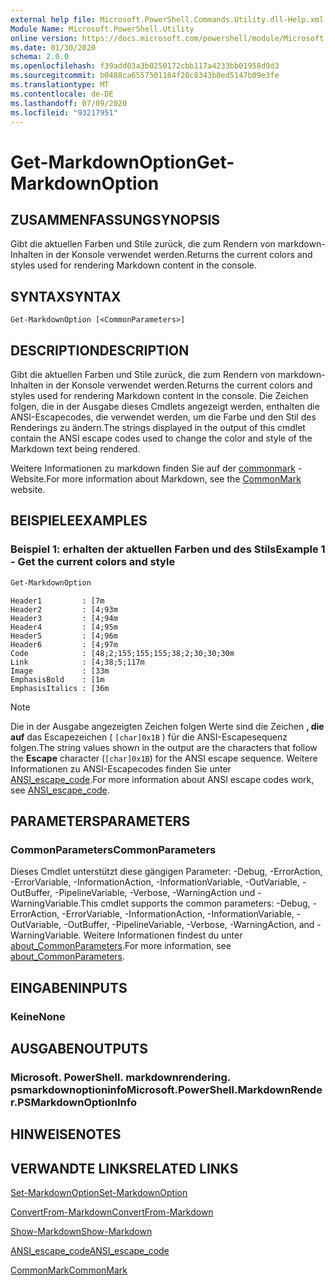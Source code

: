```yaml
---
external help file: Microsoft.PowerShell.Commands.Utility.dll-Help.xml
Module Name: Microsoft.PowerShell.Utility
online version: https://docs.microsoft.com/powershell/module/Microsoft.PowerShell.Utility/Get-MarkdownOption?view=powershell-7&WT.mc_id=ps-gethelp
ms.date: 01/30/2020
schema: 2.0.0
ms.openlocfilehash: f39add03a3b0250172cbb117a4233bb01958d9d3
ms.sourcegitcommit: b0488ca6557501184f20c8343b0ed5147b09e3fe
ms.translationtype: MT
ms.contentlocale: de-DE
ms.lasthandoff: 07/09/2020
ms.locfileid: "93217951"
---
```

# <span data-ttu-id="b57c2-101">Get-MarkdownOption</span><span class="sxs-lookup"><span data-stu-id="b57c2-101">Get-MarkdownOption</span></span>

## <span data-ttu-id="b57c2-102">ZUSAMMENFASSUNG</span><span class="sxs-lookup"><span data-stu-id="b57c2-102">SYNOPSIS</span></span>
<span data-ttu-id="b57c2-103">Gibt die aktuellen Farben und Stile zurück, die zum Rendern von markdown-Inhalten in der Konsole verwendet werden.</span><span class="sxs-lookup"><span data-stu-id="b57c2-103">Returns the current colors and styles used for rendering Markdown content in the console.</span></span>

## <span data-ttu-id="b57c2-104">SYNTAX</span><span class="sxs-lookup"><span data-stu-id="b57c2-104">SYNTAX</span></span>

```
Get-MarkdownOption [<CommonParameters>]
```

## <span data-ttu-id="b57c2-105">DESCRIPTION</span><span class="sxs-lookup"><span data-stu-id="b57c2-105">DESCRIPTION</span></span>

<span data-ttu-id="b57c2-106">Gibt die aktuellen Farben und Stile zurück, die zum Rendern von markdown-Inhalten in der Konsole verwendet werden.</span><span class="sxs-lookup"><span data-stu-id="b57c2-106">Returns the current colors and styles used for rendering Markdown content in the console.</span></span> <span data-ttu-id="b57c2-107">Die Zeichen folgen, die in der Ausgabe dieses Cmdlets angezeigt werden, enthalten die ANSI-Escapecodes, die verwendet werden, um die Farbe und den Stil des Renderings zu ändern.</span><span class="sxs-lookup"><span data-stu-id="b57c2-107">The strings displayed in the output of this cmdlet contain the ANSI escape codes used to change the color and style of the Markdown text being rendered.</span></span>

<span data-ttu-id="b57c2-108">Weitere Informationen zu markdown finden Sie auf der [commonmark](https://commonmark.org/) -Website.</span><span class="sxs-lookup"><span data-stu-id="b57c2-108">For more information about Markdown, see the [CommonMark](https://commonmark.org/) website.</span></span>

## <span data-ttu-id="b57c2-109">BEISPIELE</span><span class="sxs-lookup"><span data-stu-id="b57c2-109">EXAMPLES</span></span>

### <span data-ttu-id="b57c2-110">Beispiel 1: erhalten der aktuellen Farben und des Stils</span><span class="sxs-lookup"><span data-stu-id="b57c2-110">Example 1 - Get the current colors and style</span></span>

```powershell
Get-MarkdownOption
```

```Output
Header1         : [7m
Header2         : [4;93m
Header3         : [4;94m
Header4         : [4;95m
Header5         : [4;96m
Header6         : [4;97m
Code            : [48;2;155;155;155;38;2;30;30;30m
Link            : [4;38;5;117m
Image           : [33m
EmphasisBold    : [1m
EmphasisItalics : [36m
```

> [!NOTE]
> <span data-ttu-id="b57c2-111">Die in der Ausgabe angezeigten Zeichen folgen Werte sind die Zeichen **, die auf** das Escapezeichen ( `[char]0x1B` ) für die ANSI-Escapesequenz folgen.</span><span class="sxs-lookup"><span data-stu-id="b57c2-111">The string values shown in the output are the characters that follow the **Escape** character (`[char]0x1B`) for the ANSI escape sequence.</span></span> <span data-ttu-id="b57c2-112">Weitere Informationen zu ANSI-Escapecodes finden Sie unter [ANSI_escape_code](https://en.wikipedia.org/wiki/ANSI_escape_code).</span><span class="sxs-lookup"><span data-stu-id="b57c2-112">For more information about ANSI escape codes work, see [ANSI_escape_code](https://en.wikipedia.org/wiki/ANSI_escape_code).</span></span>

## <span data-ttu-id="b57c2-113">PARAMETERS</span><span class="sxs-lookup"><span data-stu-id="b57c2-113">PARAMETERS</span></span>

### <span data-ttu-id="b57c2-114">CommonParameters</span><span class="sxs-lookup"><span data-stu-id="b57c2-114">CommonParameters</span></span>

<span data-ttu-id="b57c2-115">Dieses Cmdlet unterstützt diese gängigen Parameter: -Debug, -ErrorAction, -ErrorVariable, -InformationAction, -InformationVariable, -OutVariable, -OutBuffer, -PipelineVariable, -Verbose, -WarningAction und -WarningVariable.</span><span class="sxs-lookup"><span data-stu-id="b57c2-115">This cmdlet supports the common parameters: -Debug, -ErrorAction, -ErrorVariable, -InformationAction, -InformationVariable, -OutVariable, -OutBuffer, -PipelineVariable, -Verbose, -WarningAction, and -WarningVariable.</span></span> <span data-ttu-id="b57c2-116">Weitere Informationen findest du unter [about_CommonParameters](https://go.microsoft.com/fwlink/?LinkID=113216).</span><span class="sxs-lookup"><span data-stu-id="b57c2-116">For more information, see [about_CommonParameters](https://go.microsoft.com/fwlink/?LinkID=113216).</span></span>

## <span data-ttu-id="b57c2-117">EINGABEN</span><span class="sxs-lookup"><span data-stu-id="b57c2-117">INPUTS</span></span>

### <span data-ttu-id="b57c2-118">Keine</span><span class="sxs-lookup"><span data-stu-id="b57c2-118">None</span></span>

## <span data-ttu-id="b57c2-119">AUSGABEN</span><span class="sxs-lookup"><span data-stu-id="b57c2-119">OUTPUTS</span></span>

### <span data-ttu-id="b57c2-120">Microsoft. PowerShell. markdownrendering. psmarkdownoptioninfo</span><span class="sxs-lookup"><span data-stu-id="b57c2-120">Microsoft.PowerShell.MarkdownRender.PSMarkdownOptionInfo</span></span>

## <span data-ttu-id="b57c2-121">HINWEISE</span><span class="sxs-lookup"><span data-stu-id="b57c2-121">NOTES</span></span>

## <span data-ttu-id="b57c2-122">VERWANDTE LINKS</span><span class="sxs-lookup"><span data-stu-id="b57c2-122">RELATED LINKS</span></span>

[<span data-ttu-id="b57c2-123">Set-MarkdownOption</span><span class="sxs-lookup"><span data-stu-id="b57c2-123">Set-MarkdownOption</span></span>](Set-MarkdownOption.md)

[<span data-ttu-id="b57c2-124">ConvertFrom-Markdown</span><span class="sxs-lookup"><span data-stu-id="b57c2-124">ConvertFrom-Markdown</span></span>](ConvertFrom-Markdown.md)

[<span data-ttu-id="b57c2-125">Show-Markdown</span><span class="sxs-lookup"><span data-stu-id="b57c2-125">Show-Markdown</span></span>](Show-Markdown.md)

[<span data-ttu-id="b57c2-126">ANSI_escape_code</span><span class="sxs-lookup"><span data-stu-id="b57c2-126">ANSI_escape_code</span></span>](https://en.wikipedia.org/wiki/ANSI_escape_code)

[<span data-ttu-id="b57c2-127">CommonMark</span><span class="sxs-lookup"><span data-stu-id="b57c2-127">CommonMark</span></span>](https://commonmark.org/)

